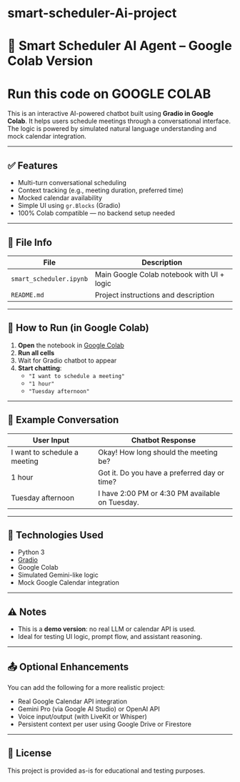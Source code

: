 # smart-scheduler-Ai-project
# 🧠 Smart Scheduler AI Agent – Google Colab Version
# Run this code on GOOGLE COLAB 

This is an interactive AI-powered chatbot built using **Gradio in Google Colab**. It helps users schedule meetings through a conversational interface. The logic is powered by simulated natural language understanding and mock calendar integration.

---

## ✅ Features

- Multi-turn conversational scheduling
- Context tracking (e.g., meeting duration, preferred time)
- Mocked calendar availability
- Simple UI using `gr.Blocks` (Gradio)
- 100% Colab compatible — no backend setup needed

---

## 📁 File Info

| File             | Description                                    |
|------------------|------------------------------------------------|
| `smart_scheduler.ipynb` | Main Google Colab notebook with UI + logic |
| `README.md`       | Project instructions and description           |

---

## 🚀 How to Run (in Google Colab)

1. **Open** the notebook in [Google Colab](https://colab.research.google.com/)
2. **Run all cells**
3. Wait for Gradio chatbot to appear
4. **Start chatting**:
   - `"I want to schedule a meeting"`
   - `"1 hour"`
   - `"Tuesday afternoon"`

---

## 💬 Example Conversation

| User Input                          | Chatbot Response                                           |
|------------------------------------|------------------------------------------------------------|
| I want to schedule a meeting       | Okay! How long should the meeting be?                      |
| 1 hour                             | Got it. Do you have a preferred day or time?               |
| Tuesday afternoon                  | I have 2:00 PM or 4:30 PM available on Tuesday.            |

---

## 🔧 Technologies Used

- Python 3
- [Gradio](https://www.gradio.app/)
- Google Colab
- Simulated Gemini-like logic
- Mock Google Calendar integration

---

## ⚠️ Notes

- This is a **demo version**: no real LLM or calendar API is used.
- Ideal for testing UI logic, prompt flow, and assistant reasoning.

---

## 📤 Optional Enhancements

You can add the following for a more realistic project:
- Real Google Calendar API integration
- Gemini Pro (via Google AI Studio) or OpenAI API
- Voice input/output (with LiveKit or Whisper)
- Persistent context per user using Google Drive or Firestore

---

## 📜 License

This project is provided as-is for educational and testing purposes.
